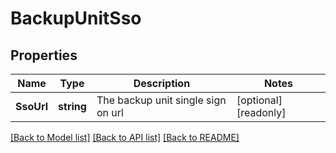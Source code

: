 # BackupUnitSso

## Properties

Name | Type | Description | Notes
------------ | ------------- | ------------- | -------------
**SsoUrl** | **string** | The backup unit single sign on url | [optional] [readonly] 

[[Back to Model list]](../README.md#documentation-for-models) [[Back to API list]](../README.md#documentation-for-api-endpoints) [[Back to README]](../README.md)


